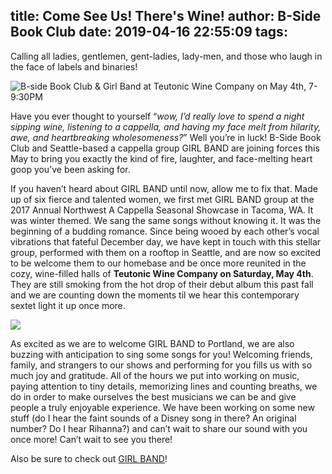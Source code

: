 title: Come See Us! There's Wine!
author: B-Side Book Club
date: 2019-04-16 22:55:09
tags:
---
Calling all ladies, gentlemen, gent-ladies, lady-men, and those who laugh in the face of labels and binaries!

![B-side Book Club & Girl Band at Teutonic Wine Company on May 4th, 7-9:30PM](/img/190504-teutonic-flyer.png)

Have you ever thought to yourself “_wow, I’d really love to spend a night sipping wine, listening to a cappella, and having my face melt from hilarity, awe, and heartbreaking wholesomeness?_” Well you’re in luck! B-Side Book Club and Seattle-based a cappella group GIRL BAND are joining forces this May to bring you exactly the kind of fire, laughter, and face-melting heart goop you’ve been asking for. 

If you haven’t heard about GIRL BAND until now, allow me to fix that. Made up of six fierce and talented women, we first met GIRL BAND group at the 2017 Annual Northwest A Cappella Seasonal Showcase in Tacoma, WA. It was winter themed. We sang the same songs without knowing it. It was the beginning of a budding romance. Since being wooed by each other’s vocal vibrations that fateful December day, we have kept in touch with this stellar group, performed with them on a rooftop in Seattle, and are now so excited to be welcome them to our homebase and be once more reunited in the cozy, wine-filled halls of **Teutonic Wine Company on Saturday, May 4th**. They are still smoking from the hot drop of their debut album this past fall and we are counting down the moments til we hear this contemporary sextet light it up once more. 

![](/img/girlband.png)

As excited as we are to welcome GIRL BAND to Portland, we are also buzzing with anticipation to sing some songs for you! Welcoming friends, family, and strangers to our shows and performing for you fills us with so much joy and gratitude. All of the hours we put into working on music, paying attention to tiny details, memorizing lines and counting breaths, we do in order to make ourselves the best musicians we can be and give people a truly enjoyable experience. We have been working on some new stuff (do I hear the faint sounds of a Disney song in there? An original number? Do I hear Rihanna?) and can’t wait to share our sound with you once more! Can’t wait to see you there!

Also be sure to check out [GIRL BAND](https://girlbandseattle.com)!
